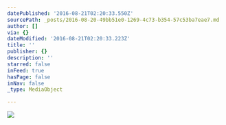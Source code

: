 ```yaml
---
datePublished: '2016-08-21T02:20:33.550Z'
sourcePath: _posts/2016-08-20-49bb51e0-1269-4c73-b354-57c53ba7eae7.md
author: []
via: {}
dateModified: '2016-08-21T02:20:33.223Z'
title: ''
publisher: {}
description: ''
starred: false
inFeed: true
hasPage: false
inNav: false
_type: MediaObject

---
```

![](https://the-grid-user-content.s3-us-west-2.amazonaws.com/134defff-399e-427b-88ad-733c332a3a87.jpg)